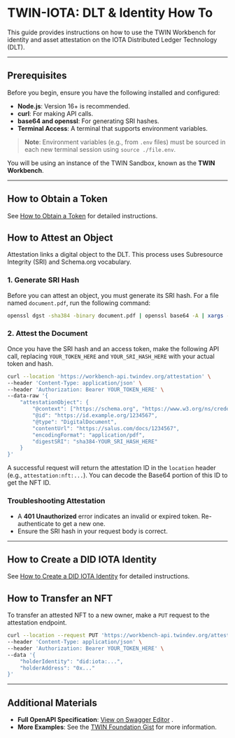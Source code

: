 # TWIN-IOTA: DLT & Identity How To

This guide provides instructions on how to use the TWIN Workbench for identity and asset attestation on the IOTA Distributed Ledger Technology (DLT).

---

## Prerequisites

Before you begin, ensure you have the following installed and configured:

- **Node.js**: Version 16+ is recommended.
- **curl**: For making API calls.
- **base64 and openssl**: For generating SRI hashes.
- **Terminal Access**: A terminal that supports environment variables.

> **Note**: Environment variables (e.g., from `.env` files) must be sourced in each new terminal session using `source ./file.env`.

You will be using an instance of the TWIN Sandbox, known as the **TWIN Workbench**.

---

## How to Obtain a Token

See [How to Obtain a Token](02-twin-iota-dlt-obtain-token.md) for detailed instructions.

## How to Attest an Object

Attestation links a digital object to the DLT. This process uses Subresource Integrity (SRI) and Schema.org vocabulary.

### 1\. Generate SRI Hash

Before you can attest an object, you must generate its SRI hash. For a file named `document.pdf`, run the following command:

```sh
openssl dgst -sha384 -binary document.pdf | openssl base64 -A | xargs -I {} echo "sha384-{}"
```

### 2\. Attest the Document

Once you have the SRI hash and an access token, make the following API call, replacing `YOUR_TOKEN_HERE` and `YOUR_SRI_HASH_HERE` with your actual token and hash.

```sh
curl --location 'https://workbench-api.twindev.org/attestation' \
--header 'Content-Type: application/json' \
--header 'Authorization: Bearer YOUR_TOKEN_HERE' \
--data-raw '{
    "attestationObject": {
        "@context": ["https://schema.org", "https://www.w3.org/ns/credentials/v2"],
        "@id": "https://id.example.org/1234567",
        "@type": "DigitalDocument",
        "contentUrl": "https://salus.com/docs/1234567",
        "encodingFormat": "application/pdf",
        "digestSRI": "sha384-YOUR_SRI_HASH_HERE"
    }
}'
```

A successful request will return the attestation ID in the `location` header (e.g., `attestation:nft:...`). You can decode the Base64 portion of this ID to get the NFT ID.

### Troubleshooting Attestation

- A **401 Unauthorized** error indicates an invalid or expired token. Re-authenticate to get a new one.
- Ensure the SRI hash in your request body is correct.

---

## How to Create a DID IOTA Identity

See [How to Create a DID IOTA Identity](03-twin-iota-dlt-create-did-identity.md) for detailed instructions.

## How to Transfer an NFT

To transfer an attested NFT to a new owner, make a `PUT` request to the attestation endpoint.

```sh
curl --location --request PUT 'https://workbench-api.twindev.org/attestation/YOUR_ATTESTATION_ID/transfer' \
--header 'Content-Type: application/json' \
--header 'Authorization: Bearer YOUR_TOKEN_HERE' \
--data '{
    "holderIdentity": "did:iota:...",
    "holderAddress": "0x..."
}'
```

---

## Additional Materials

- **Full OpenAPI Specification**: [View on Swagger Editor](https://editor-next.swagger.io/?url=https://raw.githubusercontent.com/twinfoundation/workbench/refs/heads/next/apps/workbench-server/docs/open-api/spec.json) .
- **More Examples**: See the [TWIN Foundation Gist](https://gist.github.com/sadick254/92a76349ef8741391e4bf044aed0ad2d) for more information.
